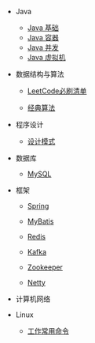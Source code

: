 - Java

    - [Java 基础](java/basics.md)
    - [Java 容器](java/container.md)
    - [Java 并发](java/concurrent.md)
    - [Java 虚拟机](java/jvm.md)

- 数据结构与算法

    - [LeetCode必刷清单](algorithm/leetCodeList.md)

    - [经典算法](algorithm/classical.md)

- 程序设计

    - [设计模式](programming/designPattern.md)

- 数据库

    - [MySQL](database/mysql.md)

- 框架

    - [Spring](frame/spring.md)

    - [MyBatis](frame/mybatis.md)

    - [Redis](frame/redis.md)

    - [Kafka](frame/kafka.md)

    - [Zookeeper](frame/zookeeper.md)

    - [Netty](frame/netty.md)

- 计算机网络

- Linux

    - [工作常用命令](linux/commands.md)